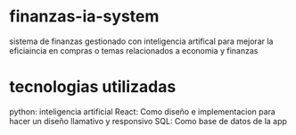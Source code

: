 # finanzas-ia-system
sistema de finanzas gestionado con inteligencia artifical para mejorar la eficiaincia en compras o temas relacionados a economia y finanzas
# tecnologias utilizadas 
python: inteligencia artificial 
React: Como diseño e implementacion para hacer un diseño llamativo y responsivo
SQL: Como base de datos de la app 
